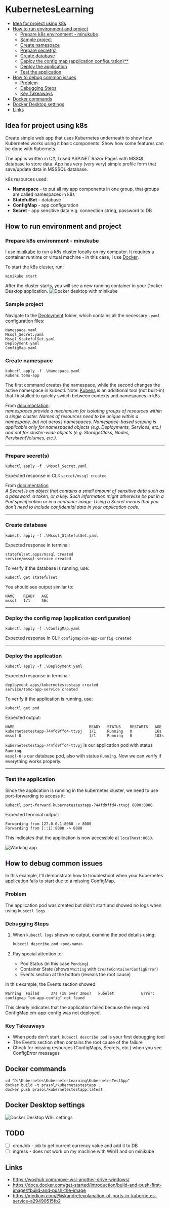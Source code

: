 # KubernetesLearning

<!-- TOC start (generated with https://github.com/derlin/bitdowntoc) -->

- [Idea for project using k8s](#idea-for-project-using-k8s)
- [How to run environment and project](#how-to-run-environment-and-project)
   * [Prepare k8s environment - minukube](#prepare-k8s-environment---minukube)
   * [Sample project](#sample-project)
   * [Create namespace](#create-namespace)
   * [Prepare secret(s)](#prepare-secrets)
   * [Create database](#create-database)
   * [Deploy the config map (application configuration)**](#deploy-the-config-map-application-configuration)
   * [Deploy the application](#deploy-the-application)
   * [Test the application](#test-the-application)
- [How to debug common issues](#how-to-debug-common-issues)
   * [Problem](#problem)
   * [Debugging Steps](#debugging-steps)
   * [Key Takeaways](#key-takeaways)
- [Docker commands](#docker-commands)
- [Docker Desktop settings](#docker-desktop-settings)
- [Links](#links)

<!-- TOC end -->

## Idea for project using k8s

Create simple web app that uses Kubernetes underneath to show how Kubernetes works using it basic components. Show how some features can be done with Kubernets.

The app is written in C#, I used ASP.NET Razor Pages with MSSQL database to store data.
App has very (very very) simple profile form that save/update data in MSSSQL database.

k8s resources used:
- **Namespace** - to put all my app components in one group, that groups are called namespaces in k8s
- **StatefulSet** - database
- **ConfigMap** - app configuration
- **Secret** - app sensitive data e.g. connection string, password to DB

## How to run environment and project

### Prepare k8s environment - minukube

I use [minikube](https://minikube.sigs.k8s.io/docs/) to run a k8s cluster locally on my computer. It requires a container runtime or virtual machine - in this case, I use [Docker](https://www.docker.com).

To start the k8s cluster, run:
```
minikube start
```
After the cluster starts, you will see a new running container in your Docker Desktop application.
![Docker desktop with minikube](/images/docker-minikube-container.png)

### Sample project
Navigate to the [Deployment](https://github.com/tomaszprasolek/KubernetesLearning/tree/master/Deployment) folder, which contains all the necessary `.yaml` configuration files:
```
Namespace.yaml
Mssql_Secret.yaml
Mssql_StatefulSet.yaml
Deployment.yaml
ConfigMap.yaml
```
### Create namespace
```
kubectl apply -f .\Namespace.yaml
kubens tomo-app
```
The first command creates the namespace, while the second changes the active namespace in kubectl. Note: [Kubens](https://github.com/ahmetb/kubectx) is an additional tool (not built-in) that I installed to quickly switch between contexts and namespaces in k8s.

From [documantation](https://kubernetes.io/docs/concepts/overview/working-with-objects/namespaces/):  
*namespaces provide a mechanism for isolating groups of resources within a single cluster. Names of resources need to be unique within a namespace, but not across namespaces. Namespace-based scoping is applicable only for namespaced objects (e.g. Deployments, Services, etc.) and not for cluster-wide objects (e.g. StorageClass, Nodes, PersistentVolumes, etc.).*

---

### Prepare secret(s)
```
kubectl apply -f .\Mssql_Secret.yaml
```
Expected response in CLI: `secret/mssql created`

From [documentation](https://kubernetes.io/docs/concepts/configuration/secret/)  
*A Secret is an object that contains a small amount of sensitive data such as a password, a token, or a key. Such information might otherwise be put in a Pod specification or in a container image. Using a Secret means that you don't need to include confidential data in your application code.*

---

### Create database
```
kubectl apply -f .\Mssql_StatefulSet.yaml
```
Expected response in terminal:
```
statefulset.apps/mssql created
service/mssql-service created
```
To verify if the database is running, use:
```
kubectl get statefulset
```
You should see output similar to:
```
NAME    READY   AGE
mssql   1/1     56s
```

---
### Deploy the config map (application configuration)

```
kubectl apply -f .\ConfigMap.yaml
```
Expected response in CLI: `configmap/cm-app-config created`

---
### Deploy the application

```
kubectl apply -f .\Deployment.yaml
```
Expected response in terminal:
```
deployment.apps/kubernetestestapp created
service/tomo-app-service created
```
To verify if the application is running, use:
```
kubectl get pod
```
Expected output:
```
NAME                                 READY   STATUS    RESTARTS   AGE
kubernetestestapp-744fd9ffd4-ttvpj   1/1     Running   0          16s
mssql-0                              1/1     Running   0          103s
```
`kubernetestestapp-744fd9ffd4-ttvpj` is our application pod with status `Running`.  
`mssql-0` is our database pod, also with status `Running`. Now we can verify if everything works properly.

---
### Test the application

Since the application is running in the kubernetes cluster, we need to use port-forwarding to access it:
```
kubectl port-forward kubernetestestapp-744fd9ffd4-ttvpj 8080:8080 
```
Expected terminal output:
```
Forwarding from 127.0.0.1:8080 -> 8080
Forwarding from [::1]:8080 -> 8080
```
This indicates that the application is now accessible at `localhost:8080`.

![Working app](/images/locahost-workingApp.png)

## How to debug common issues

In this example, I'll demonstrate how to troubleshoot when your Kubernetes application fails to start due to a missing ConfigMap.

### Problem

The application pod was created but didn't start and showed no logs when using `kubectl logs`.

### Debugging Steps

1. When `kubectl logs` shows no output, examine the pod details using:

    ```bash
    kubectl describe pod <pod-name>
    ```

2. Pay special attention to:
   - Pod Status (in this case `Pending`)
   - Container State (shows `Waiting` with `CreateContainerConfigError`)
   - Events section at the bottom (reveals the root cause)

In this example, the Events section showed:

```
Warning  Failed     37s (x8 over 2m6s)   kubelet            Error: configmap "cm-app-config" not found
```

This clearly indicates that the application failed because the required ConfigMap cm-app-config was not deployed.

### Key Takeaways

- When pods don't start, `kubectl describe pod` is your first debugging tool
- The Events section often contains the root cause of the failure
- Check for missing resources (ConfigMaps, Secrets, etc.) when you see ConfigError messages

## Docker commands

```
cd "D:\Kubernetes\KubernetesLearning\KubernetesTestApp"
docker build -t prasol/kubernetestestapp .
docker push prasol/kubernetestestapp:latest
```

## Docker Desktop settings

![Docker Desktop WSL settings](/images/docker-desktop-wsl-settings.png)

## TODO

- [ ] cronJob - job to get current currency value and add it to DB
- [ ] ingress - does not work on my machine with Win11 and on minikube

## Links
- https://woshub.com/move-wsl-another-drive-windows/
- https://docs.docker.com/get-started/introduction/build-and-push-first-image/#build-and-push-the-image
- https://medium.com/@iskandre/explanation-of-ports-in-kubernetes-service-a29490515fb2